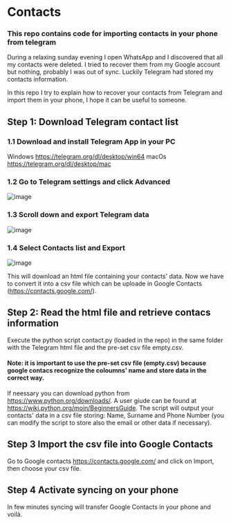 # Contacts
### This repo contains code for importing contacts in your phone from telegram 

During a relaxing sunday evening I open WhatsApp and I discovered that all my contacts were deleted.
I tried to recover them from my Google account but nothing, probably I was out of sync. Luckily Telegram had stored my contacts information. 

In this repo I try to explain how to recover your contacts from Telegram and import them in your phone, I hope it can be useful to someone.

## Step 1: Download Telegram contact list
### 1.1 Download and install Telegram App in your PC
Windows https://telegram.org/dl/desktop/win64
macOs https://telegram.org/dl/desktop/mac
### 1.2 Go to Telegram settings and click Advanced
![image](https://github.com/user-attachments/assets/dcbe21f8-7f5a-4f3e-b7fa-3bf279b2a24f)
### 1.3 Scroll down and export Telegram data
![image](https://github.com/user-attachments/assets/5b3cebea-0595-496b-be2e-9a40e5bb608a)
### 1.4 Select Contacts list and Export
![image](https://github.com/user-attachments/assets/9d43fd51-c272-422c-ad05-7b2b1071c06e)

This will download an html file containing your contacts' data. Now we have to convert it into a csv file which can be uploade in Google Contacts (https://contacts.google.com/).

## Step 2: Read the html file and retrieve contacs information

Execute the python script contact.py (loaded in the repo) in the same folder with the Telegram html file and the pre-set csv file empty.csv. 
#### Note: it is important to use the pre-set csv file (empty.csv) because google contacs recognize the coloumns' name and store data in the correct way.
If neessary you can download python from https://www.python.org/downloads/. A user giude can be found at https://wiki.python.org/moin/BeginnersGuide.
The script will output your contacts' data in a csv file storing: Name, Surname and Phone Number (you can modify the script to store also the email or other data if necessary).

## Step 3 Import the csv file into Google Contacts
Go to Google contacts https://contacts.google.com/ and click on Import, then choose your csv file.

## Step 4 Activate syncing on your phone 
In few minutes syncing will transfer Google Contacts in your phone and voilà.
